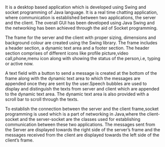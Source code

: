 It is a desktop based application which is developed using Swing and socket programming of Java language.
It is a real time chatting application, where communication is established between two applications, the server and the client.
The overall GUI has been developed using Java Swing and the networking has been achieved through the aid of Socket programming.

The frame for the server and the client with proper sizing, dimensions and background colour are created using the Swing library.
The frame includes a header section, a dynamic text area and a footer section.
The header section comprises of different icons like profile picture,video call,phone,menu icon along with showing the status of the person,i.e, typing or active now.

A text field with a button to send a message is created at the bottom of the frame along with the dynamic text area to which the messages are appended once they are sent by the user.Speech bubbles are used to display and distinguish  the texts from server and client  which are appended to the dynamic text area.
The dynamic text area is also provided with a scroll bar to scroll through the texts.

To establish the connection between  the server and the client frame,socket programming is used which is a part of networking in Java,where the client-socket and the server-socket are the classes used for establishing communication between these two applications.
The messages sent from the Server are displayed towards the right side of the server’s frame and the messages received from the client are displayed towards the left side of the client’s frame. 
